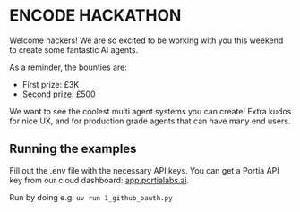 # ENCODE HACKATHON

Welcome hackers! We are so excited to be working with you this weekend to create some fantastic AI agents.

As a reminder, the bounties are:
- First prize: £3K
- Second prize: £500

We want to see the coolest multi agent systems you can create! Extra kudos for nice UX, and for production grade agents that can have many end users.

## Running the examples

Fill out the .env file with the necessary API keys. You can get a Portia API key from our cloud dashboard: [app.portialabs.ai](https://app.portialabs.ai).

Run by doing e.g: `uv run 1_github_oauth.py`
